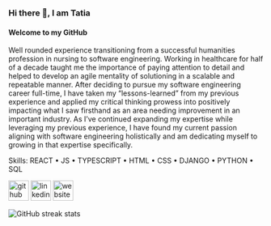 ### Hi there 👋, I am Tatia
#### Welcome to my GitHub

Well rounded experience transitioning from a successful humanities profession in nursing to software engineering. Working in healthcare for half of a decade taught me the importance of paying attention to detail and helped to develop an agile mentality of solutioning in a scalable and repeatable manner. After deciding to pursue my software engineering career full-time, I have taken my “lessons-learned” from my previous experience and applied my critical thinking prowess into positively impacting what I saw firsthand as an area needing improvement in an important industry. As I’ve continued expanding my expertise while leveraging my previous experience, I have found my current passion aligning with software engineering holistically and am dedicating myself to growing in that expertise specifically.

Skills: REACT • JS • TYPESCRIPT • HTML • CSS • DJANGO • PYTHON • SQL


[<img src='https://cdn.jsdelivr.net/npm/simple-icons@3.0.1/icons/github.svg' alt='github' height='40'>](https://github.com/tatia-burdett)  [<img src='https://cdn.jsdelivr.net/npm/simple-icons@3.0.1/icons/linkedin.svg' alt='linkedin' height='40'>](https://www.linkedin.com/in/tatjanaburdett/)  [<img src='https://cdn.jsdelivr.net/npm/simple-icons@3.0.1/icons/icloud.svg' alt='website' height='40'>](https://tatia-portfolio.vercel.app/)  

![GitHub streak stats](https://streak-stats.demolab.com/?user=tatia-burdett)  

